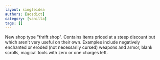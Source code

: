 ```yaml
---
layout: singleidea
authors: [aosdict]
category: [vanilla]
tags: []
---
```

New shop type "thrift shop". Contains items priced at a steep discount but which aren't very useful on their own. Examples include negatively enchanted or eroded (not necessarily cursed) weapons and armor, blank scrolls, magical tools with zero or one charges left.
